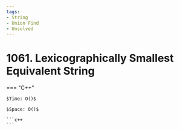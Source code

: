 ```yaml
---
tags:
- String
- Union Find
- Unsolved
---
```



# 1061. Lexicographically Smallest Equivalent String

=== "C++"

    $Time: O()$

    $Space: O()$

    ```c++
    ```